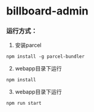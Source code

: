 # billboard-admin

### 运行方式：

1. 安装parcel

`npm install -g parcel-bundler`

2. webapp目录下运行

`npm install`

3. webapp目录下运行

`npm run start`
